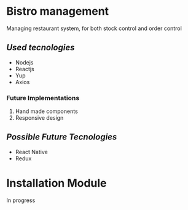 # **Bistro management**
Managing restaurant system, for both stock control and order control


## *Used tecnologies*
- Nodejs
- Reactjs
- Yup
- Axios

### Future Implementations
1. Hand made components
2. Responsive design

## *Possible Future Tecnologies*
- React Native
- Redux

# Installation Module
In progress
